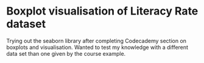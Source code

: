 # Boxplot visualisation of Literacy Rate dataset 

Trying out the seaborn library after completing Codecademy section on boxplots and visualisation. Wanted to test my knowledge with a different data set than one given by the course example.